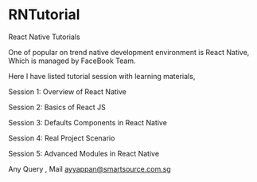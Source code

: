 # RNTutorial
React Native Tutorials

One of popular on trend native development environment is React Native, Which is managed by FaceBook Team. 

Here I have listed tutorial session with learning materials,

Session 1: Overview of React Native

Session 2: Basics of React JS

Session 3: Defaults Components in React Native

Session 4: Real Project Scenario

Session 5: Advanced Modules in React Native

Any Query , Mail ayyappan@smartsource.com.sg
